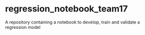 # regression_notebook_team17
A repository containing a notebook to develop, train and validate a regression model
